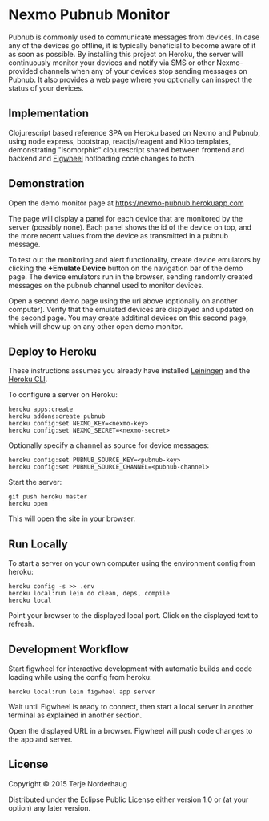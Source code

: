# Nexmo Pubnub Monitor

Pubnub is commonly used to communicate messages from devices. In case any of the
devices go offline, it is typically beneficial to become aware of it as soon as
possible. By installing this project on Heroku, the server will continuously
monitor your devices and notify via SMS or other Nexmo-provided channels when
any of your devices stop sending messages on Pubnub. It also provides a web page
where you optionally can inspect the status of your devices.

## Implementation

Clojurescript based reference SPA on Heroku based on Nexmo and Pubnub,
using node express, bootstrap, reactjs/reagent and Kioo templates,
demonstrating "isomorphic" clojurescript shared between frontend and backend
and [Figwheel](https://github.com/bhauman/lein-figwheel) hotloading code changes to both.

## Demonstration

Open the demo monitor page at https://nexmo-pubnub.herokuapp.com

The page will display a panel for each device that are monitored
by the server (possibly none). Each panel shows the id of the device
on top, and the more recent values from the device as transmitted
in a pubnub message.

To test out the monitoring and alert functionality,
create device emulators by clicking the **+Emulate Device**
button on the navigation bar of the demo page.
The device emulators run in the browser,
sending randomly created messages on the pubnub channel
used to monitor devices.

Open a second demo page using the url above (optionally on another computer).
Verify that the emulated devices are displayed and updated on the second page.
You may create additinal devices on this second page, which will show up on
any other open demo monitor.

## Deploy to Heroku

These instructions assumes you already have installed
[Leiningen](http://leiningen.org/) and the
[Heroku CLI](https://devcenter.heroku.com/articles/heroku-command).

To configure a server on Heroku:

    heroku apps:create
    heroku addons:create pubnub
    heroku config:set NEXMO_KEY=<nexmo-key>
    heroku config:set NEXMO_SECRET=<nexmo-secret>

Optionally specify a channel as source for device messages:

    heroku config:set PUBNUB_SOURCE_KEY=<pubnub-key>
    heroku config:set PUBNUB_SOURCE_CHANNEL=<pubnub-channel>

Start the server:

    git push heroku master
    heroku open

This will open the site in your browser.

## Run Locally

To start a server on your own computer using the environment config from heroku:

    heroku config -s >> .env
    heroku local:run lein do clean, deps, compile
    heroku local

Point your browser to the displayed local port.
Click on the displayed text to refresh.

## Development Workflow

Start figwheel for interactive development with automatic builds
and code loading while using the config from heroku:

    heroku local:run lein figwheel app server

Wait until Figwheel is ready to connect, then
start a local server in another terminal as explained in
another section.

Open the displayed URL in a browser.
Figwheel will push code changes to the app and server.

## License

Copyright © 2015 Terje Norderhaug

Distributed under the Eclipse Public License either version 1.0 or (at
your option) any later version.
